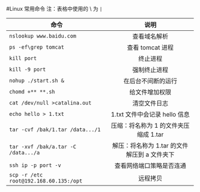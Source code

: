 #Linux 常用命令
注：表格中使用的 \ 为 `|`

|命令    |说明    |
| ------ |:------:|
| `nslookup www.baidu.com` | 查看域名解析 |
| `ps -ef\grep tomcat` | 查看 tomcat 进程 |
| `kill port` | 终止进程 |
| `kill -9 port` | 强制终止进程 |
| `nohup ./start.sh &` | 在后台不间断的运行 |
| `chomd +** **.sh` | 给文件增加权限 |
| `cat /dev/null >catalina.out` | 清空文件日志 |
| `echo hello > 1.txt` | 1.txt 文件中会记录 hello 信息|
| `tar -cvf /bak/1.tar /data.../1` | 压缩：将名称为 1 的文件夹压缩成 1.tar |
| `tar -xvf /bak/a.tar -C /data.../a` | 解压：将名称为 1.tar 的文件解压到 a 文件夹下  |
| `ssh ip -p port -v ` | 查看网络端口策略是否连通 |
| `scp -r /etc root@192.168.60.135:/opt` | 远程拷贝 |
